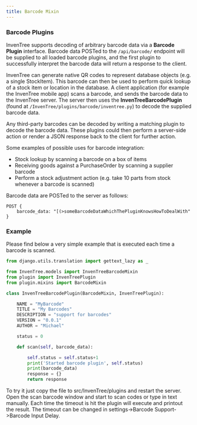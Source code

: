 ```yaml
---
title: Barcode Mixin
---
```


### Barcode Plugins

InvenTree supports decoding of arbitrary barcode data via a **Barcode Plugin** interface. Barcode data POSTed to the `/api/barcode/` endpoint will be supplied to all loaded barcode plugins, and the first plugin to successfully interpret the barcode data will return a response to the client.

InvenTree can generate native QR codes to represent database objects (e.g. a single StockItem). This barcode can then be used to perform quick lookup of a stock item or location in the database. A client application (for example the InvenTree mobile app) scans a barcode, and sends the barcode data to the InvenTree server. The server then uses the **InvenTreeBarcodePlugin** (found at `/InvenTree/plugins/barcode/inventree.py`) to decode the supplied barcode data.

Any third-party barcodes can be decoded by writing a matching plugin to decode the barcode data. These plugins could then perform a server-side action or render a JSON response back to the client for further action.

Some examples of possible uses for barcode integration:

- Stock lookup by scanning a barcode on a box of items
- Receiving goods against a PurchaseOrder by scanning a supplier barcode
- Perform a stock adjustment action (e.g. take 10 parts from stock whenever a barcode is scanned)

Barcode data are POSTed to the server as follows:

```
POST {
    barcode_data: "[(>someBarcodeDataWhichThePluginKnowsHowToDealWith"
}
```

### Example
Please find below a very simple example that is executed each time a barcode is scanned.

```python
from django.utils.translation import gettext_lazy as _

from InvenTree.models import InvenTreeBarcodeMixin
from plugin import InvenTreePlugin
from plugin.mixins import BarcodeMixin

class InvenTreeBarcodePlugin(BarcodeMixin, InvenTreePlugin):

    NAME = "MyBarcode"
    TITLE = "My Barcodes"
    DESCRIPTION = "support for barcodes"
    VERSION = "0.0.1"
    AUTHOR = "Michael"

    status = 0

    def scan(self, barcode_data):

        self.status = self.status+1
        print('Started barcode plugin', self.status)
        print(barcode_data)
        response = {}
        return response

```

To try it just copy the file to src/InvenTree/plugins and restart the server. Open the scan barcode window and start to scan codes or type in text manually. Each time the timeout is hit the plugin will execute and printout the result. The timeout can be changed in settings->Barcode Support->Barcode Input Delay.  
